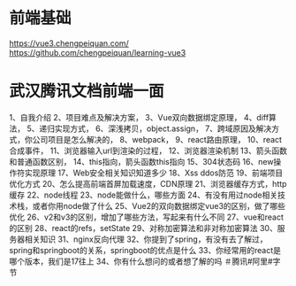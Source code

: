 

# 前端基础
https://vue3.chengpeiquan.com/
https://github.com/chengpeiquan/learning-vue3

# 武汉腾讯文档前端一面 

1、自我介绍
2、项目难点及解决方案，
3、Vue双向数据绑定原理，
4、diff算法，
5、递归实现方式，
6、深浅拷贝，object.assign，
7、跨域原因及解决方式，你公司项目是怎么解决的，
8、webpack，
9、react路由原理，
10、react合成事件，
11、浏览器输入url到渲染的过程，
12、浏览器渲染机制
13、箭头函数和普通函数区别，
14、this指向，箭头函数this指向
15、304状态码
16、new操作符实现原理
17、Web安全相关知识知道多少
18、Xss ddos防范
19、前端项目优化方式
20、怎么提高前端首屏加载速度，CDN原理
21、浏览器缓存方式，http缓存
22、node线程
23、node能做什么，哪些方面
24、有没有用过node相关技术栈，或者你用node做了什么
25、Vue2的双向数据绑定vue3的区别，做了哪些优化
26、v2和v3的区别，增加了哪些方法，写起来有什么不同
27、vue和react的区别
28、react的refs，setState
29、对称加密算法和非对称加密算法
30、服务器相关知识
31、nginx反向代理
32、你提到了spring，有没有去了解过，spring和springboot的关系，springboot的优点是什么
33、你经常用的react是哪个版本，我们是17往上
34、你有什么想问的或者想了解的吗
＃腾讯#阿里#字节